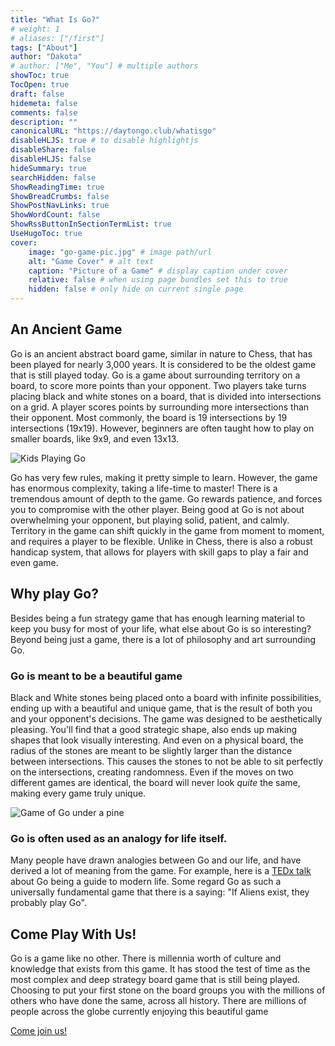 ```yaml
---
title: "What Is Go?"
# weight: 1
# aliases: ["/first"]
tags: ["About"]
author: "Dakota"
# author: ["Me", "You"] # multiple authors
showToc: true
TocOpen: true
draft: false
hidemeta: false
comments: false
description: ""
canonicalURL: "https://daytongo.club/whatisgo"
disableHLJS: true # to disable highlightjs
disableShare: false
disableHLJS: false
hideSummary: true
searchHidden: false
ShowReadingTime: true
ShowBreadCrumbs: false
ShowPostNavLinks: true
ShowWordCount: false
ShowRssButtonInSectionTermList: true
UseHugoToc: true
cover:
    image: "go-game-pic.jpg" # image path/url
    alt: "Game Cover" # alt text
    caption: "Picture of a Game" # display caption under cover
    relative: false # when using page bundles set this to true
    hidden: false # only hide on current single page
---
```


## An Ancient Game

Go is an ancient abstract board game, similar in nature to Chess, that has been played for nearly 3,000 years. It is considered to be the oldest game that is still played today. Go is a game about surrounding territory on a board, to score more points than your opponent. Two players take turns placing black and white stones on a board, that is divided into intersections on a grid. A player scores points by surrounding more intersections than their opponent. Most commonly, the board is 19 intersections by 19 intersections (19x19). However, beginners are often taught how to play on smaller boards, like 9x9, and even 13x13.

![Kids Playing Go](/kids-playing-go.jpg)

Go has very few rules, making it pretty simple to learn. However, the game has enormous complexity, taking a life-time to master! There is a tremendous amount of depth to the game. Go rewards patience, and forces you to compromise with the other player. Being good at Go is not about overwhelming your opponent, but playing solid, patient, and calmly. Territory in the game can shift quickly in the game from moment to moment, and requires a player to be flexible. Unlike in Chess, there is also a robust handicap system, that allows for players with skill gaps to play a fair and even game.

## Why play Go?

Besides being a fun strategy game that has enough learning material to keep you busy for most of your life, what else about Go is so interesting? Beyond being just a game, there is a lot of philosophy and art surrounding Go. 

### Go is meant to be a beautiful game

Black and White stones being placed onto a board with infinite possibilities, ending up with a beautiful and unique game, that is the result of both you and your opponent's decisions. The game was designed to be aesthetically pleasing. You'll find that a good strategic shape, also ends up making shapes that look visually interesting. And even on a physical board, the radius of the stones are meant to be slightly larger than the distance between intersections. This causes the stones to not be able to sit perfectly on the intersections, creating randomness. Even if the moves on two different games are identical, the board will never look _quite_ the same, making every game truly unique.

![Game of Go under a pine](/pine-tree.png)

### Go is often used as an analogy for life itself.

Many people have drawn analogies between Go and our life, and have derived a lot of meaning from the game. For example, here is a [TEDx talk](https://www.youtube.com/watch?v=wQuh9YI8rn0) about Go being a guide to modern life. Some regard Go as such a universally fundamental game that there is a saying: "If Aliens exist, they probably play Go". 



## Come Play With Us!

Go is a game like no other. There is millennia worth of culture and knowledge that exists from this game. It has stood the test of time as the most complex and deep strategy board game that is still being played. Choosing to put your first stone on the board groups you with the millions of others who have done the same, across all history. There are millions of people across the globe currently enjoying this beautiful game

[Come join us!](/about)